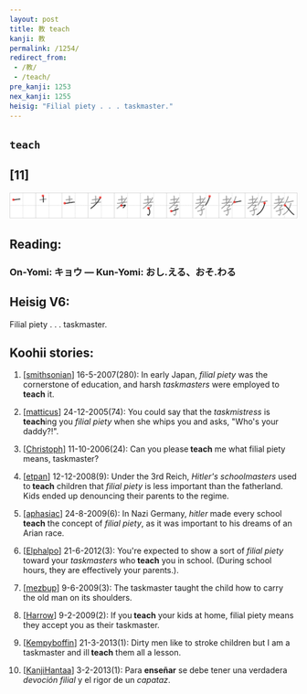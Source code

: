 ```yaml
---
layout: post
title: 教 teach
kanji: 教
permalink: /1254/
redirect_from:
 - /教/
 - /teach/
pre_kanji: 1253
nex_kanji: 1255
heisig: "Filial piety . . . taskmaster."
---
```


## `teach`

## [11]

<div class="stroke"><img src="../images/E69599.png" /></div>

## Reading:

### On-Yomi: キョウ &mdash; Kun-Yomi: おし.える、おそ.わる

## Heisig V6:

Filial piety . . . taskmaster.

## Koohii stories:

1) [<a href="http://kanji.koohii.com/profile/smithsonian">smithsonian</a>] 16-5-2007(280): In early Japan, <em>filial piety</em> was the cornerstone of education, and harsh <em>taskmasters</em> were employed to<strong> teach</strong> it.

2) [<a href="http://kanji.koohii.com/profile/matticus">matticus</a>] 24-12-2005(74): You could say that the <em>taskmistress</em> is<strong> teach</strong>ing you <em>filial piety</em> when she whips you and asks, &quot;Who&#039;s your daddy?!&quot;.

3) [<a href="http://kanji.koohii.com/profile/Christoph">Christoph</a>] 11-10-2006(24): Can you please<strong> teach</strong> me what filial piety means, taskmaster?

4) [<a href="http://kanji.koohii.com/profile/etpan">etpan</a>] 12-12-2008(9): Under the 3rd Reich, <em>Hitler&#039;s schoolmasters</em> used to<strong> teach</strong> children that <em>filial piety</em> is less important than the fatherland. Kids ended up denouncing their parents to the regime.

5) [<a href="http://kanji.koohii.com/profile/aphasiac">aphasiac</a>] 24-8-2009(6): In Nazi Germany, <em>hitler</em> made every school<strong> teach</strong> the concept of <em>filial piety</em>, as it was important to his dreams of an Arian race.

6) [<a href="http://kanji.koohii.com/profile/Elphalpo">Elphalpo</a>] 21-6-2012(3): You&#039;re expected to show a sort of <em>filial piety</em> toward your <em>taskmasters</em> who<strong> teach</strong> you in school. (During school hours, they are effectively your parents.).

7) [<a href="http://kanji.koohii.com/profile/mezbup">mezbup</a>] 9-6-2009(3): The taskmaster taught the child how to carry the old man on its shoulders.

8) [<a href="http://kanji.koohii.com/profile/Harrow">Harrow</a>] 9-2-2009(2): If you<strong> teach</strong> your kids at home, filial piety means they accept you as their taskmaster.

9) [<a href="http://kanji.koohii.com/profile/Kempyboffin">Kempyboffin</a>] 21-3-2013(1): Dirty men like to stroke children but I am a taskmaster and ill<strong> teach</strong> them all a lesson.

10) [<a href="http://kanji.koohii.com/profile/KanjiHantaa">KanjiHantaa</a>] 3-2-2013(1): Para <strong>enseñar</strong> se debe tener una verdadera <em>devoción filial</em> y el rigor de un <em>capataz</em>.
